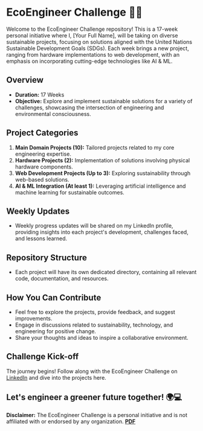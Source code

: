 # EcoEngineer Challenge 🌱🚀

Welcome to the EcoEngineer Challenge repository! This is a 17-week personal initiative where I, [Your Full Name], will be taking on diverse sustainable projects, focusing on solutions aligned with the United Nations Sustainable Development Goals (SDGs). Each week brings a new project, ranging from hardware implementations to web development, with an emphasis on incorporating cutting-edge technologies like AI & ML.

## Overview

- **Duration:** 17 Weeks
- **Objective:** Explore and implement sustainable solutions for a variety of challenges, showcasing the intersection of engineering and environmental consciousness.

## Project Categories

1. **Main Domain Projects (10):** Tailored projects related to my core engineering expertise.
2. **Hardware Projects (2):** Implementation of solutions involving physical hardware components.
3. **Web Development Projects (Up to 3):** Exploring sustainability through web-based solutions.
4. **AI & ML Integration (At least 1):** Leveraging artificial intelligence and machine learning for sustainable outcomes.

## Weekly Updates

- Weekly progress updates will be shared on my LinkedIn profile, providing insights into each project's development, challenges faced, and lessons learned.

## Repository Structure

- Each project will have its own dedicated directory, containing all relevant code, documentation, and resources.

## How You Can Contribute

- Feel free to explore the projects, provide feedback, and suggest improvements.
- Engage in discussions related to sustainability, technology, and engineering for positive change.
- Share your thoughts and ideas to inspire a collaborative environment.

## Challenge Kick-off

The journey begins! Follow along with the EcoEngineer Challenge on [LinkedIn](https://www.linkedin.com/in/moutasimqazi/) and dive into the projects here.

Let's engineer a greener future together! 🌍💻
---

**Disclaimer:** The EcoEngineer Challenge is a personal initiative and is not affiliated with or endorsed by any organization.
**[PDF](EcoEngineer.pdf)**

